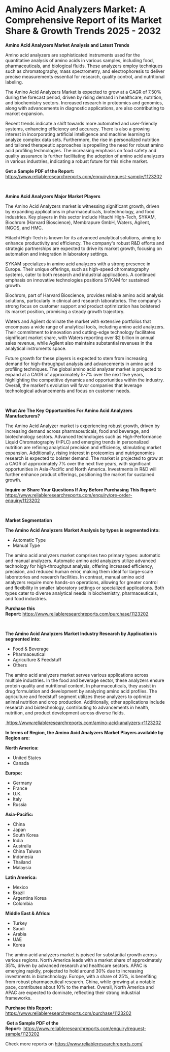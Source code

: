 <p><h1>Amino Acid Analyzers Market: A Comprehensive Report of its Market Share & Growth Trends 2025 - 2032</h1></p><p><strong>Amino Acid Analyzers Market Analysis and Latest Trends</strong></p>
<p><p>Amino acid analyzers are sophisticated instruments used for the quantitative analysis of amino acids in various samples, including food, pharmaceuticals, and biological fluids. These analyzers employ techniques such as chromatography, mass spectrometry, and electrophoresis to deliver precise measurements essential for research, quality control, and nutritional labeling. </p><p>The Amino Acid Analyzers Market is expected to grow at a CAGR of 7.50% during the forecast period, driven by rising demand in healthcare, nutrition, and biochemistry sectors. Increased research in proteomics and genomics, along with advancements in diagnostic applications, are also contributing to market expansion. </p><p>Recent trends indicate a shift towards more automated and user-friendly systems, enhancing efficiency and accuracy. There is also a growing interest in incorporating artificial intelligence and machine learning to analyze complex data sets. Furthermore, the rise in personalized nutrition and tailored therapeutic approaches is propelling the need for robust amino acid profiling technologies. The increasing emphasis on food safety and quality assurance is further facilitating the adoption of amino acid analyzers in various industries, indicating a robust future for this niche market.</p></p>
<p><strong>Get a Sample PDF of the Report:&nbsp;</strong> <a href="https://www.reliableresearchreports.com/enquiry/request-sample/1123202?utm_campaign=2279&utm_medium=2&utm_source=Github&utm_content=ia&utm_term=08042025&utm_id=amino-acid-analyzers">https://www.reliableresearchreports.com/enquiry/request-sample/1123202</a></p>
<p>&nbsp;</p>
<p><strong>Amino Acid Analyzers Major Market Players</strong></p>
<p><p>The Amino Acid Analyzers market is witnessing significant growth, driven by expanding applications in pharmaceuticals, biotechnology, and food industries. Key players in this sector include Hitachi High-Tech, SYKAM, Biochrom (Harvard Bioscience), Membrapure GmbH, Waters, Agilent, INGOS, and HMC.</p><p>Hitachi High-Tech is known for its advanced analytical solutions, aiming to enhance productivity and efficiency. The company's robust R&D efforts and strategic partnerships are expected to drive its market growth, focusing on automation and integration in laboratory settings. </p><p>SYKAM specializes in amino acid analyzers with a strong presence in Europe. Their unique offerings, such as high-speed chromatography systems, cater to both research and industrial applications. A continued emphasis on innovative technologies positions SYKAM for sustained growth.</p><p>Biochrom, part of Harvard Bioscience, provides reliable amino acid analysis solutions, particularly in clinical and research laboratories. The company's strong focus on customer support and product optimization has bolstered its market position, promising a steady growth trajectory.</p><p>Waters and Agilent dominate the market with extensive portfolios that encompass a wide range of analytical tools, including amino acid analyzers. Their commitment to innovation and cutting-edge technology facilitates significant market share, with Waters reporting over $2 billion in annual sales revenue, while Agilent also maintains substantial revenues in the analytical instruments space.</p><p>Future growth for these players is expected to stem from increasing demand for high-throughput analysis and advancements in amino acid profiling techniques. The global amino acid analyzer market is projected to expand at a CAGR of approximately 5-7% over the next five years, highlighting the competitive dynamics and opportunities within the industry. Overall, the market's evolution will favor companies that leverage technological advancements and focus on customer needs.</p></p>
<p>&nbsp;</p>
<p><strong>What Are The Key Opportunities For Amino Acid Analyzers Manufacturers?</strong></p>
<p><p>The Amino Acid Analyzer market is experiencing robust growth, driven by increasing demand across pharmaceuticals, food and beverage, and biotechnology sectors. Advanced technologies such as High-Performance Liquid Chromatography (HPLC) and emerging trends in personalized nutrition are refining analytical precision and efficiency, stimulating market expansion. Additionally, rising interest in proteomics and nutrigenomics research is expected to bolster demand. The market is projected to grow at a CAGR of approximately 7% over the next five years, with significant opportunities in Asia-Pacific and North America. Investments in R&D will further enhance product offerings, positioning the market for sustained growth.</p></p>
<p><strong>Inquire or Share Your Questions If Any Before Purchasing This Report:</strong> <a href="https://www.reliableresearchreports.com/enquiry/pre-order-enquiry/1123202?utm_campaign=2279&utm_medium=2&utm_source=Github&utm_content=ia&utm_term=08042025&utm_id=amino-acid-analyzers">https://www.reliableresearchreports.com/enquiry/pre-order-enquiry/1123202</a></p>
<p>&nbsp;</p>
<p><strong>Market Segmentation</strong></p>
<p><strong>The Amino Acid Analyzers Market Analysis by types is segmented into:</strong></p>
<p><ul><li>Automatic Type</li><li>Manual Type</li></ul></p>
<p><p>The amino acid analyzers market comprises two primary types: automatic and manual analyzers. Automatic amino acid analyzers utilize advanced technology for high-throughput analysis, offering increased efficiency, precision, and reduced human error, making them ideal for large-scale laboratories and research facilities. In contrast, manual amino acid analyzers require more hands-on operations, allowing for greater control and flexibility in smaller laboratory settings or specialized applications. Both types cater to diverse analytical needs in biochemistry, pharmaceuticals, and food industries.</p></p>
<p><strong>Purchase this Report:&nbsp;</strong><a href="https://www.reliableresearchreports.com/purchase/1123202?utm_campaign=2279&utm_medium=2&utm_source=Github&utm_content=ia&utm_term=08042025&utm_id=amino-acid-analyzers">https://www.reliableresearchreports.com/purchase/1123202</a></p>
<p>&nbsp;</p>
<p><strong>The Amino Acid Analyzers Market Industry Research by Application is segmented into:</strong></p>
<p><ul><li>Food & Beverage</li><li>Pharmaceutical</li><li>Agriculture & Feedstuff</li><li>Others</li></ul></p>
<p><p>The amino acid analyzers market serves various applications across multiple industries. In the food and beverage sector, these analyzers ensure protein quality and nutritional content. In pharmaceuticals, they assist in drug formulation and development by analyzing amino acid profiles. The agriculture and feedstuff segment utilizes these analyzers to optimize animal nutrition and crop production. Additionally, other applications include research and biotechnology, contributing to advancements in health, nutrition, and product development across diverse fields.</p></p>
<p><a href="https://www.reliableresearchreports.com/amino-acid-analyzers-r1123202?utm_campaign=2279&utm_medium=2&utm_source=Github&utm_content=ia&utm_term=08042025&utm_id=amino-acid-analyzers">&nbsp;https://www.reliableresearchreports.com/amino-acid-analyzers-r1123202</a></p>
<p><strong>In terms of Region, the Amino Acid Analyzers Market Players available by Region are:</strong></p>
<p>
    <p> <strong> North America: </strong>
        <ul>
            <li>United States</li>
            <li>Canada</li>
        </ul>
        </p> 
    <p> <strong> Europe: </strong>
        <ul>
            <li>Germany</li>
            <li>France</li>
            <li>U.K.</li>
            <li>Italy</li>
            <li>Russia</li>
        </ul>
        </p> 
    <p> <strong> Asia-Pacific: </strong>
        <ul>
            <li>China</li>
            <li>Japan</li>
            <li>South Korea</li>
            <li>India</li>
            <li>Australia</li>
            <li>China Taiwan</li>
            <li>Indonesia</li>
            <li>Thailand</li>
            <li>Malaysia</li>
        </ul>
        </p> 
    <p> <strong> Latin America: </strong>
        <ul>
            <li>Mexico</li>
            <li>Brazil</li>
            <li>Argentina Korea</li>
            <li>Colombia</li>
        </ul>
        </p> 
    <p> <strong> Middle East & Africa: </strong>
        <ul>
            <li>Turkey</li>
            <li>Saudi</li>
            <li>Arabia</li>
            <li>UAE</li>
            <li>Korea</li>
        </ul>
    </p>
    </p>
<p><p>The amino acid analyzers market is poised for substantial growth across various regions. North America leads with a market share of approximately 35%, driven by advanced research and healthcare sectors. APAC is emerging rapidly, projected to hold around 30% due to increasing investments in biotechnology. Europe, with a share of 25%, is benefiting from robust pharmaceutical research. China, while growing at a notable pace, contributes about 10% to the market. Overall, North America and APAC are expected to dominate, reflecting their strong industrial frameworks.</p></p>
<p><strong>Purchase this Report: </strong><a href="https://www.reliableresearchreports.com/purchase/1123202?utm_campaign=2279&utm_medium=2&utm_source=Github&utm_content=ia&utm_term=08042025&utm_id=amino-acid-analyzers">https://www.reliableresearchreports.com/purchase/1123202</a></p>
<p>&nbsp;<strong>Get a Sample PDF of the Report:&nbsp;&nbsp;</strong><a href="https://www.reliableresearchreports.com/enquiry/request-sample/1123202?utm_campaign=2279&utm_medium=2&utm_source=Github&utm_content=ia&utm_term=08042025&utm_id=amino-acid-analyzers">https://www.reliableresearchreports.com/enquiry/request-sample/1123202</a></p>
<p><strong></strong></p>
<p>Check more reports on <a href="https://www.reliableresearchreports.com/?utm_campaign=2279&utm_medium=2&utm_source=Github&utm_content=ia&utm_term=08042025&utm_id=amino-acid-analyzers">https://www.reliableresearchreports.com/</a></p>